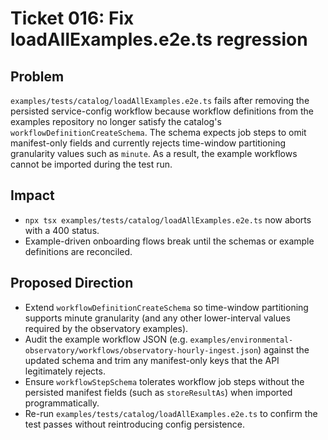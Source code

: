 # Ticket 016: Fix loadAllExamples.e2e.ts regression

## Problem
`examples/tests/catalog/loadAllExamples.e2e.ts` fails after removing the persisted service-config workflow because workflow definitions from the examples repository no longer satisfy the catalog's `workflowDefinitionCreateSchema`. The schema expects job steps to omit manifest-only fields and currently rejects time-window partitioning granularity values such as `minute`. As a result, the example workflows cannot be imported during the test run.

## Impact
- `npx tsx examples/tests/catalog/loadAllExamples.e2e.ts` now aborts with a 400 status.
- Example-driven onboarding flows break until the schemas or example definitions are reconciled.

## Proposed Direction
- Extend `workflowDefinitionCreateSchema` so time-window partitioning supports minute granularity (and any other lower-interval values required by the observatory examples).
- Audit the example workflow JSON (e.g. `examples/environmental-observatory/workflows/observatory-hourly-ingest.json`) against the updated schema and trim any manifest-only keys that the API legitimately rejects.
- Ensure `workflowStepSchema` tolerates workflow job steps without the persisted manifest fields (such as `storeResultAs`) when imported programmatically.
- Re-run `examples/tests/catalog/loadAllExamples.e2e.ts` to confirm the test passes without reintroducing config persistence.
